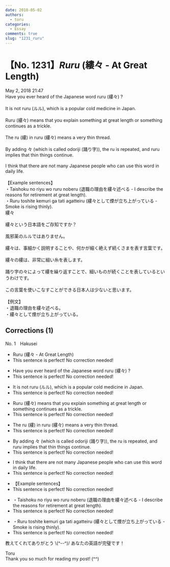 ```yaml
---
date: 2018-05-02
authors:
  - toru
categories:
  - Essay
comments: true
slug: "1231_ruru"
---
```


# 【No. 1231】<strong><em>Ruru</em></strong> (縷々 - At Great Length)
<div class="date">May 2, 2018 21:47</div>
<div id="post"><div id="body_show_ori">
Have you ever heard of the Japanese word ruru (縷々) ?<br/><br/>It is not ruru (ルル), which is a popular cold medicine in Japan.<br/><br/>Ruru (縷々) means that you explain something at great length or something continues as a trickle.<br/><br/>The ru (縷) in ruru (縷々) means a very thin thread.<br/><br/>By adding 々 (which is called odoriji (踊り字)), the ru is repeated, and ruru implies that thin things continue.<br/><br/>I think that there are not many Japanese people who can use this word in daily life.<br/><br/>【Example sentences】<br/>・Taishoku no riyu wo ruru noberu (退職の理由を縷々述べる - I describe the reasons for retirement at great length).<br/>・Ruru toshite kemuri ga tati agatteiru (縷々として煙が立ち上がっている - Smoke is rising thinly).
</div></div>

<!-- more -->

<div id="post_ja"><div id="body_show_mo">
縷々<br/><br/>縷々という日本語をご存知ですか？<br/><br/>風邪薬のルルではありません。<br/><br/>縷々は、事細かく説明することや、何かが細く絶えず続くさまを表す言葉です。<br/><br/>縷々の縷は、非常に細い糸を表します。<br/><br/>踊り字の々によって縷を繰り返すことで、細いものが続くことを表しているというわけです。<br/><br/>この言葉を使いこなすことができる日本人は少ないと思います。<br/><br/>【例文】<br/>・退職の理由を縷々述べる。<br/>・縷々として煙が立ち上がっている。
</div></div>

## Corrections (1)
<div id="block"><div class="first_name"> No. 1　<span class="just_name">Hakusei</span></div><div id="block2">
<ul class="correction_field">
<li class="incorrect">Ruru (縷々 - At Great Length)</li>
<li class="corrected perfect">This sentence is perfect! No correction needed!</li>
</ul>
<ul class="correction_field">
<li class="incorrect">Have you ever heard of the Japanese word ruru (縷々) ?</li>
<li class="corrected perfect">This sentence is perfect! No correction needed!</li>
</ul>
<ul class="correction_field">
<li class="incorrect">It is not ruru (ルル), which is a popular cold medicine in Japan.</li>
<li class="corrected perfect">This sentence is perfect! No correction needed!</li>
</ul>
<ul class="correction_field">
<li class="incorrect">Ruru (縷々) means that you explain something at great length or something continues as a trickle.</li>
<li class="corrected perfect">This sentence is perfect! No correction needed!</li>
</ul>
<ul class="correction_field">
<li class="incorrect">The ru (縷) in ruru (縷々) means a very thin thread.</li>
<li class="corrected perfect">This sentence is perfect! No correction needed!</li>
</ul>
<ul class="correction_field">
<li class="incorrect">By adding 々 (which is called odoriji (踊り字)), the ru is repeated, and ruru implies that thin things continue.</li>
<li class="corrected perfect">This sentence is perfect! No correction needed!</li>
</ul>
<ul class="correction_field">
<li class="incorrect">I think that there are not many Japanese people who can use this word in daily life.</li>
<li class="corrected perfect">This sentence is perfect! No correction needed!</li>
</ul>
<ul class="correction_field">
<li class="incorrect">【Example sentences】</li>
<li class="corrected perfect">This sentence is perfect! No correction needed!</li>
</ul>
<ul class="correction_field">
<li class="incorrect">・Taishoku no riyu wo ruru noberu (退職の理由を縷々述べる - I describe the reasons for retirement at great length).</li>
<li class="corrected perfect">This sentence is perfect! No correction needed!</li>
</ul>
<ul class="correction_field">
<li class="incorrect">・Ruru toshite kemuri ga tati agatteiru (縷々として煙が立ち上がっている - Smoke is rising thinly).</li>
<li class="corrected perfect">This sentence is perfect! No correction needed!</li>
</ul>
<p class="comment_small">
 教えてくれてありがとう \(^--^)/ あなたの英語が完璧です！
</p>

</div><div class="name"><span class="just_name">Toru</span><br>
Thank you so much for reading my post! (^^)
</div>
</div>
